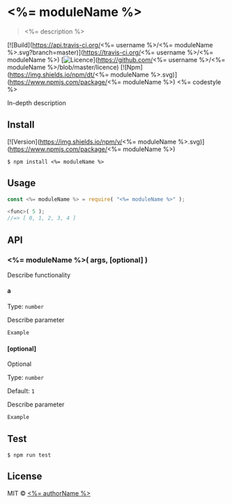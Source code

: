 # <%= moduleName %>

> <%= description %>

[![Build](https://api.travis-ci.org/<%= username %>/<%= moduleName %>.svg?branch=master)](https://travis-ci.org/<%= username %>/<%= moduleName %>)
[![Licence](https://img.shields.io/badge/license-MIT-green.svg)](https://github.com/<%= username %>/<%= moduleName %>/blob/master/licence)
[![Npm](https://img.shields.io/npm/dt/<%= moduleName %>.svg)](https://www.npmjs.com/package/<%= moduleName %>)
<%= codestyle %>

In-depth description

## Install

[![Version](https://img.shields.io/npm/v/<%= moduleName %>.svg)](https://www.npmjs.com/package/<%= moduleName %>)

```
$ npm install <%= moduleName %>
```

## Usage

```js
const <%= moduleName %> = require( "<%= moduleName %>" );

<func>( 5 );
//=> [ 0, 1, 2, 3, 4 ]
```


## API

### <%= moduleName %>( args, [optional] )

Describe functionality

#### a

Type: `number`

Describe parameter

```js
Example
```

#### [optional]

Optional

Type: `number`

Default: `1`

Describe parameter

```js
Example
```

## Test

```
$ npm run test
```

## License

MIT © [<%= authorName %>](<%= authorUrl %>)
